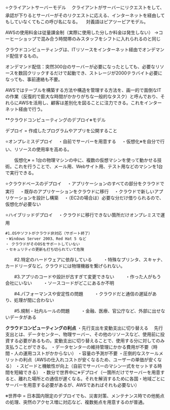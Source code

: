 ⭐クライアントサーバーモデル
　クライアントがサーバーにリクエストをして、承認が下りるとサーバーがそのリクエストに応える、インターネットを経由してもしていなくてもこの呼び名になる。
　対義語はピアツーピアモデル。

AWSの使用料金は従量課金制（実際に使用した分しか料金は発生しない）
→コーヒーショップで混み合う時間帯のみスタッフをシフトに入れられるのと同じ

クラウドコンピューティングは、ITリソースをインターネット経由でオンデマンド配信するもの。

オンデマンド配信：突然300台のサーバーが必要になったとしても、必要なリソースを数回クリックするだけで起動でき、ストレージが2000テラバイト必要になっても、事前連絡も不要。

AWSではテーブルを構築する方法や構造を管理する方法を、画一的で面倒なITの作業（反復的で膨大な時間がかかりがちな一般的なタスク）と呼んでおり、それらにAWSを活用し、顧客は差別化を図ることに注力できる。これをインターネット経由で行う。




**クラウドコンピューティングのデプロイ※モデル

デプロイ = 作成したプログラムやアプリを公開すること

⭐オンプレミスデプロイ
　・自前でサーバーを用意する
　・仮想化※を自分で行い、リソースの使用率を高める。

　　仮想化※ = 1台の物理マシンの中に、複数の仮想マシンを使って動かせる技術。これを行うことで、メール用、Webサイト用、テスト用などのマシンを1台で実行できる。

⭐クラウドベースのデプロイ
 　・アプリケーションのすべての部分をクラウドで実行
 　・既存のアプリケーションをクラウドに移行
 　・クラウドで新しいアプリケーションを設計し構築
 　・（EC2の場合は）必要な分だけ借りられるので、仮想化が必要ない

⭐ハイブリッドデプロイ
　・クラウドに移行できない箇所だけオンプレミスで運用
	
    #1.OSやソフトがクラウド非対応（サポート終了）
    ・Windows Server 2003、Red Hat 5 など
    ・ クラウドがそのOSをサポートしていない
    ・セキュリティの更新も打ち切られていて危険

　　#2.特定のハードウェアに依存している
　　 ・特殊なプリンタ、スキャナ、カードリーダなど。クラウドには物理機器を繋げられない。

　　#3.アプリのコードや設計が古すぎて変更できない
　　 ・作った人がもう会社にいない
　　 ・ソースコードがどこにあるか不明
  
　　#4.パフォーマンスや安定性の問題
　　 ・クラウドだと通信の遅延があり、処理が間に合わない
 
　　#5.規制・社内ルールの問題
　　 ・金融、医療、官公庁など、外部に出せないデータがある

**クラウドコンピューティングの利点**
・先行支出を変動支出に切り替える
　先行支出とは、データセンター、物理サーバー、その他のリソースなど、使用前に投資する必要があるもの。変動支出に切り替えることで、使用する分に対してのみ支払うことができる。
・データセンターの維持管理にかかる費用が不要（時間・人の運用コストがかからない）
・容量の予測が不要
・圧倒的なスケールメリットの利点（AWSの仕入れコストが安くなるため、ユーザーの単価が安くなる）
・スピードと機敏性が向上（自前でサーバーのマシン一式をセットする時間を短縮できる）
・数分で世界中に※デプロイ（一箇所だけでサーバーを用意すると、離れた場所との通信が遅くなる。それを解消するために各国・地域ごとにサーバーを用意する必要があるが、AWSであればそれも必要ない）

※世界中 = 日本国内限定のデプロイでも、災害対策、メンテナンス時での他拠点の処理、突然のアクセス増に対応など、複数拠点を用意するのが普通。
